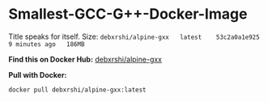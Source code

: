 # Smallest-GCC-G++-Docker-Image
Title speaks for itself.
Size: `debxrshi/alpine-gxx   latest    53c2a0a1e925   9 minutes ago   186MB`

**Find this on Docker Hub:** 
[debxrshi/alpine-gxx](https://hub.docker.com/repository/docker/debxrshi/alpine-gxx/general)

**Pull with Docker:**
```shell
docker pull debxrshi/alpine-gxx:latest
```
